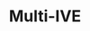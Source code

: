 ---
layout: page
title: Multi-IVE
description: Privacy enhancing technologies designed to protect multiple soft-biometric attributes in deep face templates
img: assets/img/proj_mive2.jpg
redirect: https://github.com/otroshi/multi-ive
importance: 5
category: PhD
---